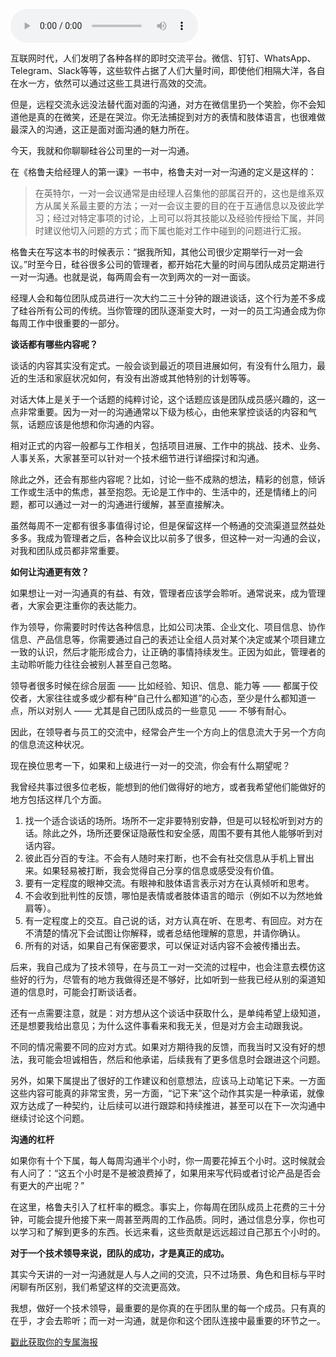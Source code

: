 <audio title="08 _ 说说硅谷公司中的一对一沟通" src="https://static001.geekbang.org/resource/audio/83/ae/839099246447480ff38b8161812f52ae.mp3" controls="controls"></audio> 
<p>互联网时代，人们发明了各种各样的即时交流平台。微信、钉钉、WhatsApp、Telegram、Slack等等，这些软件占据了人们大量时间，即使他们相隔大洋，各自在水一方，依然可以通过这些工具进行高效的交流。</p>
<p>但是，远程交流永远没法替代面对面的沟通，对方在微信里扔一个笑脸，你不会知道他是真的在微笑，还是在哭泣。你无法捕捉到对方的表情和肢体语言，也很难做最深入的沟通，这正是面对面沟通的魅力所在。</p>
<p>今天，我就和你聊聊硅谷公司里的一对一沟通。</p>
<p>在《格鲁夫给经理人的第一课》一书中，格鲁夫对一对一沟通的定义是这样的：</p>
<blockquote>
<p>在英特尔，一对一会议通常是由经理人召集他的部属召开的，这也是维系双方从属关系最主要的方法；一对一会议主要的目的在于互通信息以及彼此学习；经过对特定事项的讨论，上司可以将其技能以及经验传授给下属，并同时建议他切入问题的方式；而下属也能对工作中碰到的问题进行汇报。</p>
</blockquote>
<p>格鲁夫在写这本书的时候表示：“据我所知，其他公司很少定期举行一对一会议。”时至今日，硅谷很多公司的管理者，都开始花大量的时间与团队成员定期进行一对一沟通。也就是说，每两周会有一次到两次的一对一面谈。</p>
<p>经理人会和每位团队成员进行一次大约二三十分钟的跟进谈话，这个行为差不多成了硅谷所有公司的传统。当你管理的团队逐渐变大时，一对一的员工沟通会成为你每周工作中很重要的一部分。</p>
<p><strong>谈话都有哪些内容呢？</strong></p>
<p>谈话的内容其实没有定式。一般会谈到最近的项目进展如何，有没有什么阻力，最近的生活和家庭状况如何，有没有出游或其他特别的计划等等。</p>
<p>对话大体上是关于一个话题的纯粹讨论，这个话题应该是团队成员感兴趣的，这一点非常重要。因为一对一的沟通通常以下级为核心，由他来掌控谈话的内容和气氛，话题应该是他想和你沟通的内容。</p>
<p>相对正式的内容一般都与工作相关，包括项目进展、工作中的挑战、技术、业务、人事关系，大家甚至可以针对一个技术细节进行详细探讨和沟通。</p>
<!-- [[[read_end]]] -->
<p>除此之外，还会有那些内容呢？比如，讨论一些不成熟的想法，精彩的创意，倾诉工作或生活中的焦虑，甚至抱怨。无论是工作中的、生活中的，还是情绪上的问题，都可以通过一对一的沟通进行缓解，甚至直接解决。</p>
<p>虽然每周不一定都有很多事值得讨论，但是保留这样一个畅通的交流渠道显然益处多多。我成为管理者之后，各种会议比以前多了很多，但这种一对一沟通的会议，对我和团队成员都非常重要。</p>
<p><strong>如何让沟通更有效？</strong></p>
<p>如果想让一对一沟通真的有益、有效，管理者应该学会聆听。通常说来，成为管理者，大家会更注重你的表达能力。</p>
<p>作为领导，你需要时时传达各种信息，比如公司决策、企业文化、项目信息、协作信息、产品信息等，你需要通过自己的表述让全组人员对某个决定或某个项目建立一致的认识，然后才能形成合力，让正确的事情持续发生。正因为如此，管理者的主动聆听能力往往会被别人甚至自己忽略。</p>
<p>领导者很多时候在综合层面 —— 比如经验、知识、信息、能力等 —— 都属于佼佼者，大家往往或多或少都有种“自己什么都知道”的心态，至少是什么都知道一点，所以对别人 —— 尤其是自己团队成员的一些意见 —— 不够有耐心。</p>
<p>因此，在领导者与员工的交流中，经常会产生一个方向上的信息流大于另一个方向的信息流这种状况。</p>
<p>现在换位思考一下，如果和上级进行一对一的交流，你会有什么期望呢？</p>
<p>我曾经共事过很多位老板，能想到的他们做得好的地方，或者我希望他们能做好的地方包括这样几个方面。</p>
<ol>
<li>找一个适合谈话的场所。场所不一定非要特别安静，但是可以轻松听到对方的话。除此之外，场所还要保证隐蔽性和安全感，周围不要有其他人能够听到对话内容。</li>
<li>彼此百分百的专注。不会有人随时来打断，也不会有社交信息从手机上冒出来。如果轻易被打断，我会觉得自己分享的信息或感受没有价值。</li>
<li>要有一定程度的眼神交流。有眼神和肢体语言表示对方在认真倾听和思考。</li>
<li>不会收到批判性的反馈，哪怕是表情或者肢体语言的暗示（例如不以为然地耸肩等）。</li>
<li>有一定程度上的交互。自己说的话，对方认真在听、在思考、有回应。对方在不清楚的情况下会试图让你解释，或者总结他理解的意思，并请你确认。</li>
<li>所有的对话，如果自己有保密要求，可以保证对话内容不会被传播出去。</li>
</ol>
<p>后来，我自己成为了技术领导，在与员工一对一交流的过程中，也会注意去模仿这些好的行为，尽管有的地方我做得还是不够好，比如听到一些我已经从别的渠道知道的信息时，可能会打断谈话者。</p>
<p>还有一点需要注意，就是：对方想从这个谈话中获取什么，是单纯希望上级知道，还是想要我给出意见；为什么这件事看来和我无关，但是对方会主动跟我说。</p>
<p>不同的情况需要不同的应对方式。如果对方期待我的反馈，而我当时又没有好的想法，我可能会坦诚相告，然后和他承诺，后续我有了更多信息时会跟进这个问题。</p>
<p>另外，如果下属提出了很好的工作建议和创意想法，应该马上动笔记下来。一方面这些内容可能真的非常宝贵，另一方面，“记下来”这个动作其实是一种承诺，就像双方达成了一种契约，让后续可以进行跟踪和持续推进，甚至可以在下一次沟通中继续讨论这个问题。</p>
<p><strong>沟通的杠杆</strong></p>
<p>如果你有十个下属，每人每周沟通半个小时，你一周要花掉五个小时。这时候就会有人问了：“这五个小时是不是被浪费掉了，如果用来写代码或者讨论产品是否会有更大的产出呢？”</p>
<p>在这里，格鲁夫引入了杠杆率的概念。事实上，你每周在团队成员上花费的三十分钟，可能会提升他接下来一周甚至两周的工作品质。同时，通过信息分享，你也可以学习和了解到更多的东西。长远来看，这些贡献是远远超过自己那五个小时的。</p>
<p><strong>对于一个技术领导来说，团队的成功，才是真正的成功。</strong></p>
<p>其实今天讲的一对一沟通就是人与人之间的交流，只不过场景、角色和目标与平时闲聊有所区别，我们希望这样的交流更高效。</p>
<p>我想，做好一个技术领导，最重要的是你真的在乎团队里的每一个成员。只有真的在乎，才会去聆听；而一对一沟通，就是你和这个团队连接中最重要的环节之一。</p>
<p></p>
<p><a href="https://time.geekbang.org/activity/sale-poster?utm_source=app&amp;utm_medium=zhuyun-article&amp;utm_campaign=zhuyun-saleposter&amp;utm_content=zhuyun0416">戳此获取你的专属海报</a></p>
